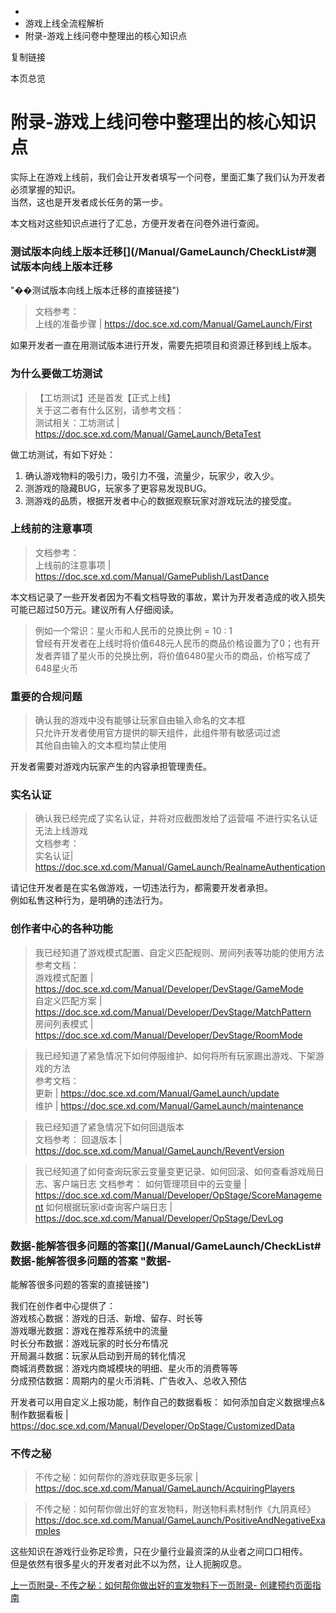   * [](/)
  * 游戏上线全流程解析
  * 附录-游戏上线问卷中整理出的核心知识点

复制链接

本页总览

# 附录-游戏上线问卷中整理出的核心知识点

实际上在游戏上线前，我们会让开发者填写一个问卷，里面汇集了我们认为开发者必须掌握的知识。  
当然，这也是开发者成长任务的第一步。

本文档对这些知识点进行了汇总，方便开发者在问卷外进行查阅。

### 测试版本向线上版本迁移[​](/Manual/GameLaunch/CheckList#测试版本向线上版本迁移
"��测试版本向线上版本迁移的直接链接")

> 文档参考：  
>  上线的准备步骤 | <https://doc.sce.xd.com/Manual/GameLaunch/First>

如果开发者一直在用测试版本进行开发，需要先把项目和资源迁移到线上版本。

### 为什么要做工坊测试[​](/Manual/GameLaunch/CheckList#为什么要做工坊测试 "为什么要做工坊测试的直接链接")

> 【工坊测试】还是首发【正式上线】  
>  关于这二者有什么区别，请参考文档：  
>  测试相关：工坊测试 | <https://doc.sce.xd.com/Manual/GameLaunch/BetaTest>

做工坊测试，有如下好处：

  1. 确认游戏物料的吸引力，吸引力不强，流量少，玩家少，收入少。
  2. 测游戏的隐藏BUG，玩家多了更容易发现BUG。
  3. 测游戏的品质，根据开发者中心的数据观察玩家对游戏玩法的接受度。

### 上线前的注意事项[​](/Manual/GameLaunch/CheckList#上线前的注意事项 "上线前的注意事项的直接链接")

> 文档参考：  
>  上线前的注意事项 | <https://doc.sce.xd.com/Manual/GamePublish/LastDance>

本文档记录了一些开发者因为不看文档导致的事故，累计为开发者造成的收入损失可能已超过50万元。建议所有人仔细阅读。

> 例如一个常识：星火币和人民币的兑换比例 = 10 : 1  
>  曾经有开发者在上线时将价值648元人民币的商品价格设置为了0；也有开发者弄错了星火币的兑换比例，将价值6480星火币的商品，价格写成了648星火币

### 重要的合规问题[​](/Manual/GameLaunch/CheckList#重要的合规问题 "重要的合规问题的直接链接")

> 确认我的游戏中没有能够让玩家自由输入命名的文本框  
>  只允许开发者使用官方提供的聊天组件，此组件带有敏感词过滤  
>  其他自由输入的文本框均禁止使用

开发者需要对游戏内玩家产生的内容承担管理责任。

### 实名认证[​](/Manual/GameLaunch/CheckList#实名认证 "实名认证的直接链接")

> 确认我已经完成了实名认证，并将对应截图发给了运营喵 不进行实名认证无法上线游戏  
>  文档参考：  
>  实名认证| <https://doc.sce.xd.com/Manual/GameLaunch/RealnameAuthentication>

请记住开发者是在实名做游戏，一切违法行为，都需要开发者承担。  
例如私售这种行为，是明确的违法行为。

### 创作者中心的各种功能[​](/Manual/GameLaunch/CheckList#创作者中心的各种功能 "创作者中心的各种功能的直接链接")

> 我已经知道了游戏模式配置、自定义匹配规则、房间列表等功能的使用方法  
>  参考文档：  
>  游戏模式配置 | <https://doc.sce.xd.com/Manual/Developer/DevStage/GameMode>  
>  自定义匹配方案 | <https://doc.sce.xd.com/Manual/Developer/DevStage/MatchPattern>  
>  房间列表模式 | <https://doc.sce.xd.com/Manual/Developer/DevStage/RoomMode>

> 我已经知道了紧急情况下如何停服维护、如何将所有玩家踢出游戏、下架游戏的方法  
>  参考文档：  
>  更新 | <https://doc.sce.xd.com/Manual/GameLaunch/update>  
>  维护 | <https://doc.sce.xd.com/Manual/GameLaunch/maintenance>

> 我已经知道了紧急情况下如何回退版本  
>  文档参考： 回退版本 | <https://doc.sce.xd.com/Manual/GameLaunch/ReventVersion>

> 我已经知道了如何查询玩家云变量变更记录、如何回滚、如何查看游戏局日志、客户端日志 文档参考： 如何管理项目中的云变量 | <https://doc.sce.xd.com/Manual/Developer/OpStage/ScoreManagement> 如何根据玩家id查询客户端日志 | <https://doc.sce.xd.com/Manual/Developer/OpStage/DevLog>

### 数据-能解答很多问题的答案[​](/Manual/GameLaunch/CheckList#数据-能解答很多问题的答案 "数据-
能解答很多问题的答案的直接链接")

我们在创作者中心提供了：  
游戏核心数据：游戏的日活、新增、留存、时长等  
游戏曝光数据：游戏在推荐系统中的流量  
时长分布数据：游戏玩家的时长分布情况  
开局漏斗数据：玩家从启动到开局的转化情况  
商城消费数据：游戏内商城模块的明细、星火币的消费等等  
分成预估数据：周期内的星火币消耗、广告收入、总收入预估

开发者可以用自定义上报功能，制作自己的数据看板： 如何添加自定义数据埋点&制作数据看板 | <https://doc.sce.xd.com/Manual/Developer/OpStage/CustomizedData>

### 不传之秘[​](/Manual/GameLaunch/CheckList#不传之秘 "不传之秘的直接链接")

> 不传之秘：如何帮你的游戏获取更多玩家 | <https://doc.sce.xd.com/Manual/GameLaunch/AcquiringPlayers>

> 不传之秘：如何帮你做出好的宣发物料，附送物料素材制作《九阴真经》
> <https://doc.sce.xd.com/Manual/GameLaunch/PositiveAndNegativeExamples>

这些知识在游戏行业弥足珍贵，只在少量行业最资深的从业者之间口口相传。  
但是依然有很多星火的开发者对此不以为然，让人扼腕叹息。

[上一页附录-
不传之秘：如何帮你做出好的宣发物料](/Manual/GameLaunch/PositiveAndNegativeExamples)[下一页附录-
创建预约页面指南](/Manual/GameLaunch/Appoint)


